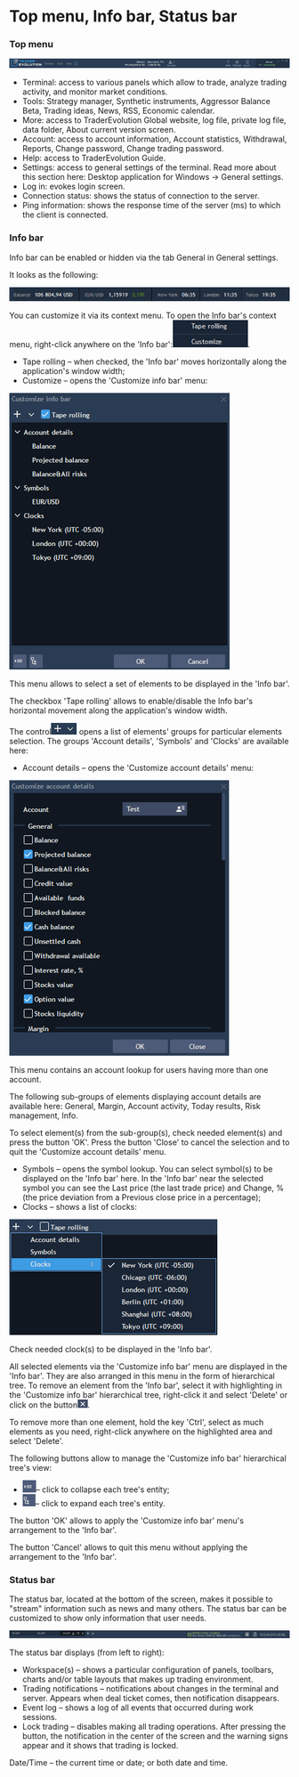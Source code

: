 # Top menu, Info bar, Status bar

### **Top** **menu**

![](../../.gitbook/assets/top-menyu.png)

* Terminal: access to various panels which allow to trade, analyze trading activity, and monitor market conditions.
* Tools: Strategy manager, Synthetic instruments, Aggressor Balance Beta, Trading ideas, News, RSS, Economic calendar.
* More: access to TraderEvolution Global website, log file, private log file, data folder, About current version screen.
* Account: access to account information, Account statistics, Withdrawal, Reports, Change password, Change trading password.
* Help: access to TraderEvolution Guide.
* Settings: access to general settings of the terminal. Read more about this section here: Desktop application for Windows -&gt; General settings.
* Log in: evokes login screen.
* Connection status: shows the status of connection to the server.
* Ping information: shows the response time of the server \(ms\) to which the client is connected.

### **Info bar**

Info bar can be enabled or hidden via the tab General in General settings.

It looks as the following:

![](../../.gitbook/assets/1%20%2812%29.png)


You can customize it via its context menu. To open the Info bar's context menu, right-click anywhere on the 'Info bar':![](../../.gitbook/assets/2%20%289%29.png).

* Tape rolling – when checked, the 'Info bar' moves horizontally along the application's window width;
* Customize – opens the 'Customize info bar' menu:

![](../../.gitbook/assets/3%20%281%29.png)


This menu allows to select a set of elements to be displayed in the 'Info bar'.

The checkbox 'Tape rolling' allows to enable/disable the Info bar's horizontal movement along the application's window width. 

The control![](../../.gitbook/assets/4%20%2822%29.png)
opens a list of elements' groups for particular elements selection. The groups 'Account details', 'Symbols' and 'Clocks' are available here:

* Account details – opens the 'Customize account details' menu:

![](../../.gitbook/assets/5%20%284%29.png)


This menu contains an account lookup for users having more than one account.

The following sub-groups of elements displaying account details are available here: General, Margin, Account activity, Today results, Risk management, Info.

To select element\(s\) from the sub-group\(s\), check needed element\(s\) and press the button 'OK'. Press the button 'Close' to cancel the selection and to quit the 'Customize account details' menu.

* Symbols – 
  opens the symbol lookup. You can select symbol\(s\) to be displayed on the 'Info bar' here. In the 'Info bar' near the selected symbol you can see the Last price \(the last trade price\) and Change, % \(the price deviation from a Previous close price in a percentage\);
*  Clocks – shows a list of clocks:

![](../../.gitbook/assets/6%20%2820%29.png)


Check needed clock\(s\) to be displayed in the 'Info bar'.

All selected elements via the 'Customize info bar' menu are displayed in the 'Info bar'. They are also arranged in this menu in the form of hierarchical tree. To remove an element from the 'Info bar', select it with highlighting in the 'Customize info bar' hierarchical tree, right-click it and select 'Delete' or click on the button![](../../.gitbook/assets/7%20%283%29.png).

To remove more than one element, hold the key 'Ctrl', select as much elements as you need, right-click anywhere on the highlighted area and select 'Delete'.  
  
The following buttons allow to manage the 'Customize info bar' hierarchical tree's view:

* ![](../../.gitbook/assets/8%20%2812%29.png)– click to collapse each tree's entity;
* ![](../../.gitbook/assets/9%20%288%29.png)– click to expand each tree's entity.


The button 'OK' allows to apply the 'Customize info bar' menu's arrangement to the 'Info bar'.

The button 'Cancel' allows to quit this menu without applying the arrangement to the 'Info bar'.

### **Status bar**

The status bar, located at the bottom of the screen, makes it possible to "stream" information such as news and many others. The status bar can be customized to show only information that user needs.

![](../../.gitbook/assets/status-bar.png)

The status bar displays \(from left to right\):

* Workspace\(s\) – shows a particular configuration of panels, toolbars, charts and/or table layouts that makes up trading environment.
* Trading notifications – notifications about changes in the terminal and server. Appears when deal ticket comes, then notification disappears.
* Event log – shows a log of all events that occurred during work sessions.
* Lock trading – disables making all trading operations. After pressing the button, the notification in the center of the screen and the warning signs appear and it shows that trading is locked.

 Date/Time – the current time or date; or both date and time.

